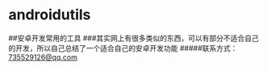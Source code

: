 androidutils
======

##安卓开发常用的工具
###其实网上有很多类似的东西，可以有部分不适合自己的开发，所以自己总结了一个适合自己的安卓开发功能
#####联系方式：735529126@qq.com

